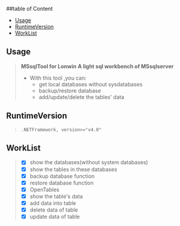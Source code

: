 ##table of Content
- [Usage](#usage)
- [RuntimeVersion](#runtimeversion)
- [WorkList](#worklist)

## Usage
> **MSsqlTool for Lonwin** 
> **A light sql workbench of MSsqlserver**  
> - With this tool ,you can:  
>   - get local databases without sysdatabases  
>   - backup/restore database  
>   - add/update/delete the tables' data  

## RuntimeVersion
> `.NETFramework, version>="v4.0"`

## WorkList 
> - [X] show the databases(without system databases)
> - [X] show the tables in these databases 
> - [X] backup database function
> - [X] restore database function
> - [X] OpenTables
> - [X] show the table's data
> - [X] add data into table
> - [X] delete data of table 
> - [X] update data of table  





